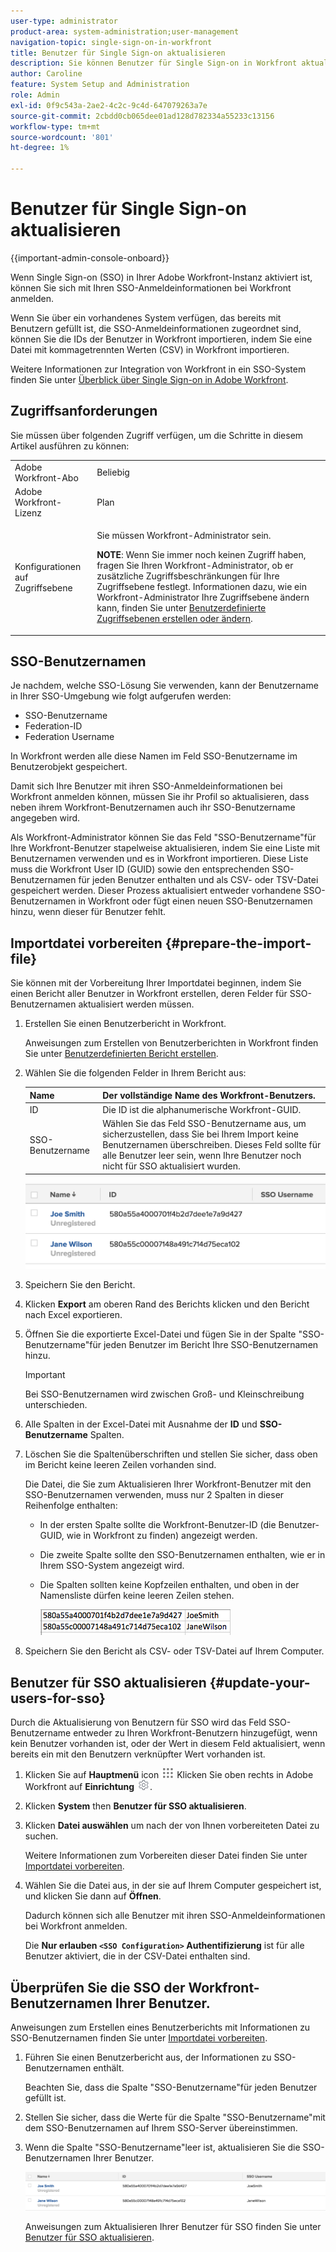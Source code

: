 ```yaml
---
user-type: administrator
product-area: system-administration;user-management
navigation-topic: single-sign-on-in-workfront
title: Benutzer für Single Sign-on aktualisieren
description: Sie können Benutzer für Single Sign-on in Workfront aktualisieren.
author: Caroline
feature: System Setup and Administration
role: Admin
exl-id: 0f9c543a-2ae2-4c2c-9c4d-647079263a7e
source-git-commit: 2cbdd0cb065dee01ad128d782334a55233c13156
workflow-type: tm+mt
source-wordcount: '801'
ht-degree: 1%

---
```


# Benutzer für Single Sign-on aktualisieren

{{important-admin-console-onboard}}

Wenn Single Sign-on (SSO) in Ihrer Adobe Workfront-Instanz aktiviert ist, können Sie sich mit Ihren SSO-Anmeldeinformationen bei Workfront anmelden.

Wenn Sie über ein vorhandenes System verfügen, das bereits mit Benutzern gefüllt ist, die SSO-Anmeldeinformationen zugeordnet sind, können Sie die IDs der Benutzer in Workfront importieren, indem Sie eine Datei mit kommagetrennten Werten (CSV) in Workfront importieren.

Weitere Informationen zur Integration von Workfront in ein SSO-System finden Sie unter [Überblick über Single Sign-on in Adobe Workfront](../../../administration-and-setup/add-users/single-sign-on/sso-in-workfront.md).


## Zugriffsanforderungen

Sie müssen über folgenden Zugriff verfügen, um die Schritte in diesem Artikel ausführen zu können:

<table style="table-layout:auto"> 
 <col> 
 <col> 
 <tbody> 
  <tr> 
   <td role="rowheader">Adobe Workfront-Abo</td> 
   <td>Beliebig</td> 
  </tr> 
  <tr> 
   <td role="rowheader">Adobe Workfront-Lizenz</td> 
   <td>Plan</td> 
  </tr> 
  <tr> 
   <td role="rowheader">Konfigurationen auf Zugriffsebene</td> 
   <td> <p>Sie müssen Workfront-Administrator sein.</p> <p><b>NOTE</b>: Wenn Sie immer noch keinen Zugriff haben, fragen Sie Ihren Workfront-Administrator, ob er zusätzliche Zugriffsbeschränkungen für Ihre Zugriffsebene festlegt. Informationen dazu, wie ein Workfront-Administrator Ihre Zugriffsebene ändern kann, finden Sie unter <a href="../../../administration-and-setup/add-users/configure-and-grant-access/create-modify-access-levels.md" class="MCXref xref">Benutzerdefinierte Zugriffsebenen erstellen oder ändern</a>.</p> </td> 
  </tr> 
 </tbody> 
</table>

## SSO-Benutzernamen

Je nachdem, welche SSO-Lösung Sie verwenden, kann der Benutzername in Ihrer SSO-Umgebung wie folgt aufgerufen werden:

* SSO-Benutzername
* Federation-ID
* Federation Username

In Workfront werden alle diese Namen im Feld SSO-Benutzername im Benutzerobjekt gespeichert.

Damit sich Ihre Benutzer mit ihren SSO-Anmeldeinformationen bei Workfront anmelden können, müssen Sie ihr Profil so aktualisieren, dass neben ihrem Workfront-Benutzernamen auch ihr SSO-Benutzername angegeben wird.

Als Workfront-Administrator können Sie das Feld &quot;SSO-Benutzername&quot;für Ihre Workfront-Benutzer stapelweise aktualisieren, indem Sie eine Liste mit Benutzernamen verwenden und es in Workfront importieren. Diese Liste muss die Workfront User ID (GUID) sowie den entsprechenden SSO-Benutzernamen für jeden Benutzer enthalten und als CSV- oder TSV-Datei gespeichert werden. Dieser Prozess aktualisiert entweder vorhandene SSO-Benutzernamen in Workfront oder fügt einen neuen SSO-Benutzernamen hinzu, wenn dieser für Benutzer fehlt.

## Importdatei vorbereiten {#prepare-the-import-file}

Sie können mit der Vorbereitung Ihrer Importdatei beginnen, indem Sie einen Bericht aller Benutzer in Workfront erstellen, deren Felder für SSO-Benutzernamen aktualisiert werden müssen.

1. Erstellen Sie einen Benutzerbericht in Workfront.

   Anweisungen zum Erstellen von Benutzerberichten in Workfront finden Sie unter [Benutzerdefinierten Bericht erstellen](../../../reports-and-dashboards/reports/creating-and-managing-reports/create-custom-report.md).

1. Wählen Sie die folgenden Felder in Ihrem Bericht aus:

   | Name | Der vollständige Name des Workfront-Benutzers. |
   |---|---|
   | ID | Die ID ist die alphanumerische Workfront-GUID. |
   | SSO-Benutzername | Wählen Sie das Feld SSO-Benutzername aus, um sicherzustellen, dass Sie bei Ihrem Import keine Benutzernamen überschreiben. Dieses Feld sollte für alle Benutzer leer sein, wenn Ihre Benutzer noch nicht für SSO aktualisiert wurden. |

   ![](assets/users-with-sso-username-and-no-sso-access-only-field.png)

1. Speichern Sie den Bericht.
1. Klicken **Export** am oberen Rand des Berichts klicken und den Bericht nach Excel exportieren.
1. Öffnen Sie die exportierte Excel-Datei und fügen Sie in der Spalte &quot;SSO-Benutzername&quot;für jeden Benutzer im Bericht Ihre SSO-Benutzernamen hinzu.

   >[!IMPORTANT]
   >
   >Bei SSO-Benutzernamen wird zwischen Groß- und Kleinschreibung unterschieden.

1. Alle Spalten in der Excel-Datei mit Ausnahme der **ID** und **SSO-Benutzername** Spalten.

1. Löschen Sie die Spaltenüberschriften und stellen Sie sicher, dass oben im Bericht keine leeren Zeilen vorhanden sind.

   Die Datei, die Sie zum Aktualisieren Ihrer Workfront-Benutzer mit den SSO-Benutzernamen verwenden, muss nur 2 Spalten in dieser Reihenfolge enthalten:

   * In der ersten Spalte sollte die Workfront-Benutzer-ID (die Benutzer-GUID, wie in Workfront zu finden) angezeigt werden.
   * Die zweite Spalte sollte den SSO-Benutzernamen enthalten, wie er in Ihrem SSO-System angezeigt wird.
   * Die Spalten sollten keine Kopfzeilen enthalten, und oben in der Namensliste dürfen keine leeren Zeilen stehen.

      ![](assets/update-users-for-sso-csv-file-for-import.png)

1. Speichern Sie den Bericht als CSV- oder TSV-Datei auf Ihrem Computer.

## Benutzer für SSO aktualisieren {#update-your-users-for-sso}

Durch die Aktualisierung von Benutzern für SSO wird das Feld SSO-Benutzername entweder zu Ihren Workfront-Benutzern hinzugefügt, wenn kein Benutzer vorhanden ist, oder der Wert in diesem Feld aktualisiert, wenn bereits ein mit den Benutzern verknüpfter Wert vorhanden ist.

1. Klicken Sie auf **Hauptmenü** icon ![](assets/main-menu-icon.png) Klicken Sie oben rechts in Adobe Workfront auf **Einrichtung** ![](assets/gear-icon-settings.png).

1. Klicken **System** then **Benutzer für SSO aktualisieren**.

1. Klicken **Datei auswählen** um nach der von Ihnen vorbereiteten Datei zu suchen.

   Weitere Informationen zum Vorbereiten dieser Datei finden Sie unter [Importdatei vorbereiten](#prepare-the-import-file).

1. Wählen Sie die Datei aus, in der sie auf Ihrem Computer gespeichert ist, und klicken Sie dann auf **Öffnen**.

   Dadurch können sich alle Benutzer mit ihren SSO-Anmeldeinformationen bei Workfront anmelden.

   Die **Nur erlauben `<SSO Configuration>` Authentifizierung** ist für alle Benutzer aktiviert, die in der CSV-Datei enthalten sind.

## Überprüfen Sie die SSO der Workfront-Benutzernamen Ihrer Benutzer.

Anweisungen zum Erstellen eines Benutzerberichts mit Informationen zu SSO-Benutzernamen finden Sie unter [Importdatei vorbereiten](#prepare-the-import-file).

1. Führen Sie einen Benutzerbericht aus, der Informationen zu SSO-Benutzernamen enthält.

   Beachten Sie, dass die Spalte &quot;SSO-Benutzername&quot;für jeden Benutzer gefüllt ist.

1. Stellen Sie sicher, dass die Werte für die Spalte &quot;SSO-Benutzername&quot;mit dem SSO-Benutzernamen auf Ihrem SSO-Server übereinstimmen.
1. Wenn die Spalte &quot;SSO-Benutzername&quot;leer ist, aktualisieren Sie die SSO-Benutzernamen Ihrer Benutzer.

   ![](assets/users-with-sso-field-updated.png)

   Anweisungen zum Aktualisieren Ihrer Benutzer für SSO finden Sie unter [Benutzer für SSO aktualisieren](#update-your-users-for-sso).
